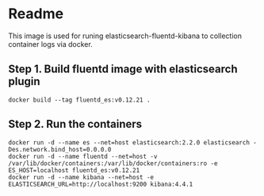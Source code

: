 # Readme

This image is used for runing elasticsearch-fluentd-kibana to collection container logs via docker.

## Step 1. Build fluentd image with elasticsearch plugin

```
docker build --tag fluentd_es:v0.12.21 .
```

## Step 2. Run the containers

```
docker run -d --name es --net=host elasticsearch:2.2.0 elasticsearch -Des.network.bind_host=0.0.0.0
docker run -d --name fluentd --net=host -v /var/lib/docker/containers:/var/lib/docker/containers:ro -e ES_HOST=localhost fluentd_es:v0.12.21
docker run -d --name kibana --net=host -e ELASTICSEARCH_URL=http://localhost:9200 kibana:4.4.1
```
